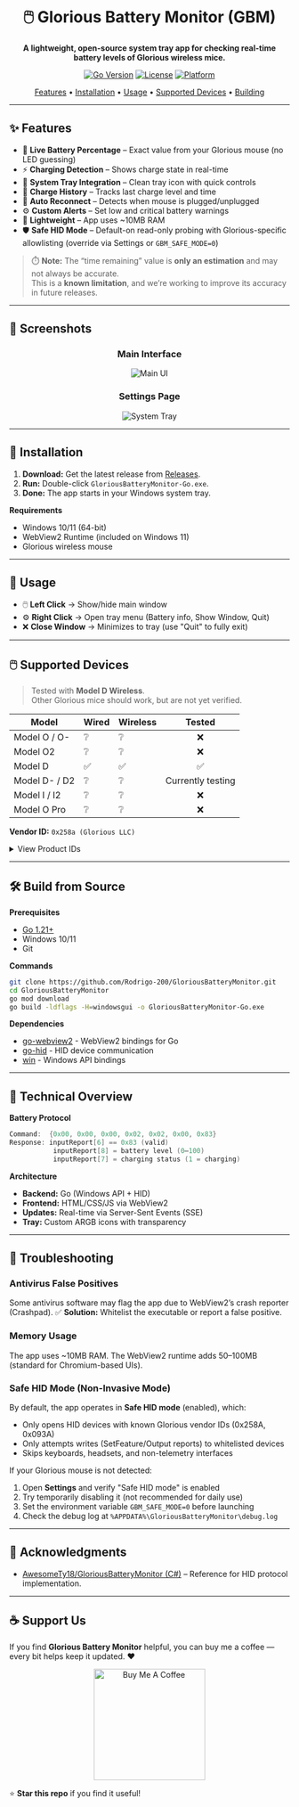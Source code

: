 <div align="center">

# 🖱️ Glorious Battery Monitor (GBM)

**A lightweight, open-source system tray app for checking real-time battery levels of Glorious wireless mice.**

[![Go Version](https://img.shields.io/badge/Go-1.21+-00ADD8?style=flat&logo=go)](https://go.dev/)
[![License](https://img.shields.io/badge/License-MIT-blue.svg)](LICENSE)
[![Platform](https://img.shields.io/badge/Platform-Windows-0078D6?style=flat&logo=windows)](https://www.microsoft.com/windows)

[Features](#-features) • [Installation](#-installation) • [Usage](#-usage) • [Supported Devices](#-supported-devices) • [Building](#-building-from-source)

</div>

---

## ✨ Features

- 🔋 **Live Battery Percentage** – Exact value from your Glorious mouse (no LED guessing)
- ⚡ **Charging Detection** – Shows charge state in real-time
- 🎯 **System Tray Integration** – Clean tray icon with quick controls
- 📅 **Charge History** – Tracks last charge level and time
- 🔄 **Auto Reconnect** – Detects when mouse is plugged/unplugged
- ⚙️ **Custom Alerts** – Set low and critical battery warnings
- 💾 **Lightweight** – App uses ~10MB RAM
- 🛡️ **Safe HID Mode** – Default-on read-only probing with Glorious-specific allowlisting (override via Settings or `GBM_SAFE_MODE=0`)

> ⏱️ **Note:** The “time remaining” value is **only an estimation** and may not always be accurate.  
> This is a **known limitation**, and we’re working to improve its accuracy in future releases.

---

## 📸 Screenshots

<div align="center">

### Main Interface
![Main UI](docs/main-page.png)

### Settings Page
![System Tray](docs/settings-page.png)

</div>

---

## 🚀 Installation

1. **Download:** Get the latest release from [Releases](../../releases).  
2. **Run:** Double-click `GloriousBatteryMonitor-Go.exe`.  
3. **Done:** The app starts in your Windows system tray.  

**Requirements**
- Windows 10/11 (64-bit)
- WebView2 Runtime (included on Windows 11)
- Glorious wireless mouse

---

## 📖 Usage

- 🖱️ **Left Click** → Show/hide main window  
- ⚙️ **Right Click** → Open tray menu (Battery info, Show Window, Quit)  
- ❌ **Close Window** → Minimizes to tray (use "Quit" to fully exit)

---

## 🖱️ Supported Devices

> Tested with **Model D Wireless**.  
> Other Glorious mice should work, but are not yet verified.

| Model | Wired | Wireless | Tested |
|--------|--------|-----------|:------:|
| Model O / O- | ❔ | ❔ | ❌ |
| Model O2 | ❔ | ❔ | ❌ |
| Model D | ✅ | ✅ | ✅ |
| Model D- / D2 | ❔ | ❔ | Currently testing |
| Model I / I2 | ❔ | ❔ | ❌ |
| Model O Pro | ❔ | ❔ | ❌ |

**Vendor ID:** `0x258a (Glorious LLC)`

<details>
<summary>View Product IDs</summary>

```

Model O:      0x2011 (Wired), 0x2013 (Wireless)
Model O-:     0x2019 (Wired), 0x2024 (Wireless)
Model O Pro:  0x2017 (Wired), 0x2018 (Wireless)
Model O2:     0x2009 (Wired), 0x200b (Wireless)
Model D:      0x2012 (Wired), 0x2023 (Wireless)
Model D-:     0x2015 (Wired), 0x2025 (Wireless)
Model D2:     0x2031 (Wired), 0x2033 (Wireless)
Model I:      0x2036 (Wired), 0x2046 (Wireless)
Model I2:     0x2014 (Wired), 0x2016 (Wireless)

````

</details>

---

## 🛠️ Build from Source

**Prerequisites**
- [Go 1.21+](https://go.dev/dl/)
- Windows 10/11
- Git

**Commands**
```bash
git clone https://github.com/Rodrigo-200/GloriousBatteryMonitor.git
cd GloriousBatteryMonitor
go mod download
go build -ldflags -H=windowsgui -o GloriousBatteryMonitor-Go.exe
````

**Dependencies**

- [go-webview2](https://github.com/jchv/go-webview2) - WebView2 bindings for Go
- [go-hid](https://github.com/sstallion/go-hid) - HID device communication
- [win](https://github.com/lxn/win) - Windows API bindings

---

## 🔧 Technical Overview

**Battery Protocol**

```go
Command:  {0x00, 0x00, 0x00, 0x02, 0x02, 0x00, 0x83}
Response: inputReport[6] == 0x83 (valid)
           inputReport[8] = battery level (0–100)
           inputReport[7] = charging status (1 = charging)
```

**Architecture**

* **Backend:** Go (Windows API + HID)
* **Frontend:** HTML/CSS/JS via WebView2
* **Updates:** Real-time via Server-Sent Events (SSE)
* **Tray:** Custom ARGB icons with transparency

---

## 🐞 Troubleshooting

### Antivirus False Positives

Some antivirus software may flag the app due to WebView2’s crash reporter (Crashpad).
✅ **Solution:** Whitelist the executable or report a false positive.

### Memory Usage

The app uses ~10MB RAM.
The WebView2 runtime adds 50–100MB (standard for Chromium-based UIs).

### Safe HID Mode (Non-Invasive Mode)

By default, the app operates in **Safe HID mode** (enabled), which:
- Only opens HID devices with known Glorious vendor IDs (0x258A, 0x093A)
- Only attempts writes (SetFeature/Output reports) to whitelisted devices
- Skips keyboards, headsets, and non-telemetry interfaces

If your Glorious mouse is not detected:
1. Open **Settings** and verify "Safe HID mode" is enabled
2. Try temporarily disabling it (not recommended for daily use)
3. Set the environment variable `GBM_SAFE_MODE=0` before launching
4. Check the debug log at `%APPDATA%\GloriousBatteryMonitor\debug.log`

---

## 🙏 Acknowledgments

* [AwesomeTy18/GloriousBatteryMonitor (C#)](https://github.com/AwesomeTy18/GloriousBatteryMonitor) – Reference for HID protocol implementation.

---

## ☕ Support Us

If you find **Glorious Battery Monitor** helpful, you can buy me a coffee — every bit helps keep it updated. ❤️

<p align="center">
  <a href="https://www.buymeacoffee.com/gloriousbattery" target="_blank">
    <img src="https://cdn.buymeacoffee.com/buttons/v2/default-yellow.png" alt="Buy Me A Coffee" width="200"/>
  </a>
</p>

⭐ **Star this repo** if you find it useful!

</div>
